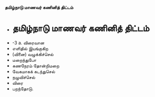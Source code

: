 **தமிழ்நாடு மாணவர் கணினித் திட்டம்**
- # தமிழ்நாடு மாணவர் கணினித் திட்டம்
- -3 a. விரைவான
- எளிதில் இயங்குகிற
- (வினை) வழுக்கிச்செல்
- மறைந்துபோ
- கணநேரம் தோன்றிமறை
- வேகமாகக் கடந்துசெல்
- நழுவிச்செல்
- விரை
- பறந்தோடு.

